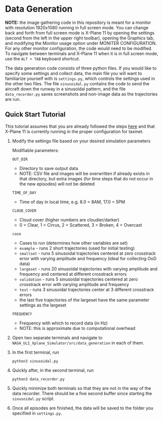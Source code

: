 # Data Generation
**NOTE:** the image gathering code in this repository is meant for a monitor with resolution 1920x1080 running in full screen mode. You can change back and forth from full screen mode is X-Plane 11 by opening the settings (second from the left in the upper right toolbar), opening the Graphics tab, and modifying the Monitor usage option under MONITER CONFIGURATION. For any other monitor configuration, the code would need to be modified. To navigate between terminals and X-Plane 11 when it is in full screen mode, use the `ALT + TAB` keyboard shortcut. 

The data generation code consists of three python files. If you would like to specify some settings and collect data, the main file you will want to familiarize yourself with is `settings.py`, which controls the settings used in the other two files. The file `sinusoidal.py` contains the code to send the aircraft down the runway in a sinusoidal pattern, and the file `data_recorder.py` saves screenshots and non-image data as the trajectories are run.

## Quick Start Tutorial
This tutorial assumes that you are already followed the steps [here](..) and that X-Plane 11 is currently running in the proper configuration for taxinet.

1. Modify the settings file based on your desired simulation parameters

    Modifiable parameters:
    
    `OUT_DIR`
    * Directory to save output data
    * NOTE: CSV file and images will be overwritten if already exists in that directory, but extra images (for time steps that do not occur in the new episodes) will not be deleted

    `TIME_OF_DAY`
    * Time of day in local time, e.g. 8.0 = 8AM, 17.0 = 5PM

    `CLOUD_COVER`
    * Cloud cover (higher numbers are cloudier/darker)
    * 0 = Clear, 1 = Cirrus, 2 = Scattered, 3 = Broken, 4 = Overcast

    `case`
    * Cases to run (determines how other variables are set)
    * `example`  - runs 2 short trajectories (used for initial testing)
    * `smallset` - runs 5 sinusoidal trajectories centered at zero crosstrack error with varying amplitude and frequency (ideal for collecting OoD data)
    * `largeset` - runs 20 sinusoidal trajectories with varying amplitude and frequency and centered at different crosstrack errors
    * `validation` - runs 5 sinusoidal trajectories centered at zero crosstrack error with 
    varying amplitude and frequency
    * `test` - runs 3 sinusoidal trajectories center at 3 different crosstrack errors
    * the last five trajectories of the largeset have the same parameter settings as the largeset

    `FREQUENCY`
    * Frequency with which to record data (in Hz)
    * NOTE: this is approximate due to computational overhead

2. Open two separate terminals and navigate to `NASA_ULI_Xplane_Simulator/src/data_generation` in each of them.

3. In the first terminal, run
    ```shell script
    python3 sinusoidal.py
    ```

4. Quickly after, in the second terminal, run
    ```shell script
    python3 data_recorder.py
    ```

5. Quickly minimize both terminals so that they are not in the way of the data recorder. There should be a five second buffer since starting the `sinusoidal.py` script.

6. Once all episodes are finished, the data will be saved to the folder you specified in `settings.py`.

